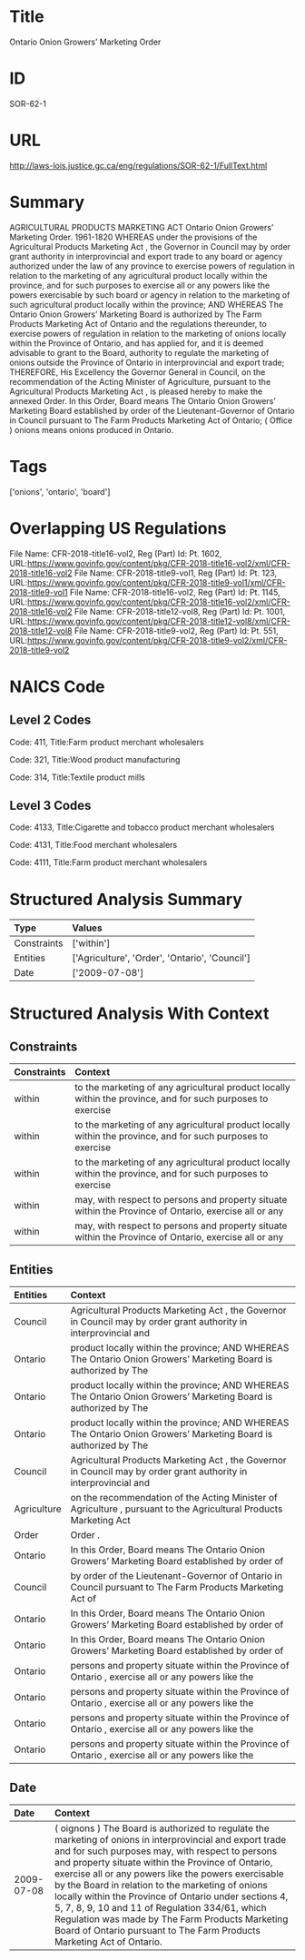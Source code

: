 # Title
Ontario Onion Growers’ Marketing Order


# ID
SOR-62-1

# URL
http://laws-lois.justice.gc.ca/eng/regulations/SOR-62-1/FullText.html


# Summary
AGRICULTURAL PRODUCTS MARKETING ACT Ontario Onion Growers’ Marketing Order.
1961-1820 WHEREAS under the provisions of the  Agricultural Products Marketing Act , the Governor in Council may by order grant authority in interprovincial and export trade to any board or agency authorized under the law of any province to exercise powers of regulation in relation to the marketing of any agricultural product locally within the province, and for such purposes to exercise all or any powers like the powers exercisable by such board or agency in relation to the marketing of such agricultural product locally within the province; AND WHEREAS The Ontario Onion Growers’ Marketing Board is authorized by  The Farm Products Marketing Act  of Ontario and the regulations thereunder, to exercise powers of regulation in relation to the marketing of onions locally within the Province of Ontario, and has applied for, and it is deemed advisable to grant to the Board, authority to regulate the marketing of onions outside the Province of Ontario in interprovincial and export trade; THEREFORE, His Excellency the Governor General in Council, on the recommendation of the Acting Minister of Agriculture, pursuant to the  Agricultural Products Marketing Act , is pleased hereby to make the annexed Order.
In this Order, Board  means The Ontario Onion Growers’ Marketing Board established by order of the Lieutenant-Governor of Ontario in Council pursuant to  The Farm Products Marketing Act  of Ontario; ( Office ) onions  means onions produced in Ontario.


# Tags
['onions', 'ontario', 'board']


# Overlapping US Regulations
File Name: CFR-2018-title16-vol2, Reg (Part) Id: Pt. 1602, URL:https://www.govinfo.gov/content/pkg/CFR-2018-title16-vol2/xml/CFR-2018-title16-vol2
File Name: CFR-2018-title9-vol1, Reg (Part) Id: Pt. 123, URL:https://www.govinfo.gov/content/pkg/CFR-2018-title9-vol1/xml/CFR-2018-title9-vol1
File Name: CFR-2018-title16-vol2, Reg (Part) Id: Pt. 1145, URL:https://www.govinfo.gov/content/pkg/CFR-2018-title16-vol2/xml/CFR-2018-title16-vol2
File Name: CFR-2018-title12-vol8, Reg (Part) Id: Pt. 1001, URL:https://www.govinfo.gov/content/pkg/CFR-2018-title12-vol8/xml/CFR-2018-title12-vol8
File Name: CFR-2018-title9-vol2, Reg (Part) Id: Pt. 551, URL:https://www.govinfo.gov/content/pkg/CFR-2018-title9-vol2/xml/CFR-2018-title9-vol2



# NAICS Code
## Level 2 Codes
Code: 411, Title:Farm product merchant wholesalers

Code: 321, Title:Wood product manufacturing

Code: 314, Title:Textile product mills




## Level 3 Codes
Code: 4133, Title:Cigarette and tobacco product merchant wholesalers

Code: 4131, Title:Food merchant wholesalers

Code: 4111, Title:Farm product merchant wholesalers







# Structured Analysis Summary
| Type        | Values                                         |
|:------------|:-----------------------------------------------|
| Constraints | ['within']                                     |
| Entities    | ['Agriculture', 'Order', 'Ontario', 'Council'] |
| Date        | ['2009-07-08']                                 |


# Structured Analysis With Context
 


## Constraints
| Constraints   | Context                                                                                                     |
|:--------------|:------------------------------------------------------------------------------------------------------------|
| within        | to the marketing of any agricultural product locally within the province, and for such purposes to exercise |
| within        | to the marketing of any agricultural product locally within the province, and for such purposes to exercise |
| within        | to the marketing of any agricultural product locally within the province, and for such purposes to exercise |
| within        | may, with respect to persons and property situate within the Province of Ontario, exercise all or any       |
| within        | may, with respect to persons and property situate within the Province of Ontario, exercise all or any       |


## Entities
| Entities    | Context                                                                                                           |
|:------------|:------------------------------------------------------------------------------------------------------------------|
| Council     | Agricultural Products Marketing Act , the Governor in Council may by order grant authority in interprovincial and |
| Ontario     | product locally within the province; AND WHEREAS The Ontario Onion Growers’ Marketing Board is authorized by The  |
| Ontario     | product locally within the province; AND WHEREAS The Ontario Onion Growers’ Marketing Board is authorized by The  |
| Ontario     | product locally within the province; AND WHEREAS The Ontario Onion Growers’ Marketing Board is authorized by The  |
| Council     | Agricultural Products Marketing Act , the Governor in Council may by order grant authority in interprovincial and |
| Agriculture | on the recommendation of the Acting Minister of Agriculture , pursuant to the Agricultural Products Marketing Act |
| Order       | Order .                                                                                                           |
| Ontario     | In this Order, Board  means The  Ontario Onion Growers’ Marketing Board established by order of                   |
| Council     | by order of the Lieutenant-Governor of Ontario in Council pursuant to The Farm Products Marketing Act of          |
| Ontario     | In this Order, Board  means The  Ontario Onion Growers’ Marketing Board established by order of                   |
| Ontario     | In this Order, Board  means The  Ontario Onion Growers’ Marketing Board established by order of                   |
| Ontario     | persons and property situate within the Province of Ontario , exercise all or any powers like the                 |
| Ontario     | persons and property situate within the Province of Ontario , exercise all or any powers like the                 |
| Ontario     | persons and property situate within the Province of Ontario , exercise all or any powers like the                 |
| Ontario     | persons and property situate within the Province of Ontario , exercise all or any powers like the                 |


## Date
| Date       | Context                                                                                                                                                                                                                                                                                                                                                                                                                                                                                                                                                                 |
|:-----------|:------------------------------------------------------------------------------------------------------------------------------------------------------------------------------------------------------------------------------------------------------------------------------------------------------------------------------------------------------------------------------------------------------------------------------------------------------------------------------------------------------------------------------------------------------------------------|
| 2009-07-08 | ( oignons ) The Board is authorized to regulate the marketing of onions in interprovincial and export trade and for such purposes may, with respect to persons and property situate within the Province of Ontario, exercise all or any powers like the powers exercisable by the Board in relation to the marketing of onions locally within the Province of Ontario under sections 4, 5, 7, 8, 9, 10 and 11 of Regulation 334/61, which Regulation was made by The Farm Products Marketing Board of Ontario pursuant to  The Farm Products Marketing Act  of Ontario. |


